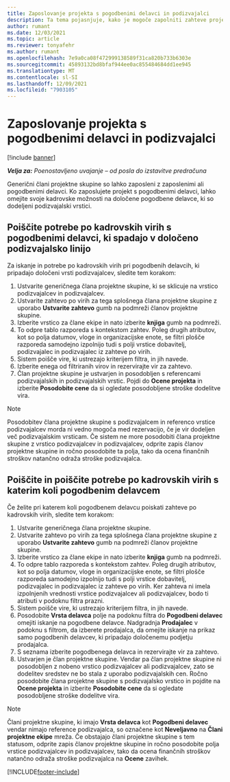```yaml
---
title: Zaposlovanje projekta s pogodbenimi delavci in podizvajalci
description: Ta tema pojasnjuje, kako je mogoče zapolniti zahteve projekta s pogodbenimi delavci ali podizvajalci v Microsoftu Dynamics 365 Project Operations.
author: rumant
ms.date: 12/03/2021
ms.topic: article
ms.reviewer: tonyafehr
ms.author: rumant
ms.openlocfilehash: 7e9a0ca08f472999138589f31ca820b733b6303e
ms.sourcegitcommit: 45893132bd8bfaf944ee0ac855484684dd1ee945
ms.translationtype: MT
ms.contentlocale: sl-SI
ms.lasthandoff: 12/09/2021
ms.locfileid: "7903105"
---
```

# <a name="staffing-a-project-with-contract-workers-and-subcontracted-capacity"></a>Zaposlovanje projekta s pogodbenimi delavci in podizvajalci

[!include [banner](../../includes/dataverse-preview.md)]

_**Velja za:** Poenostavljeno uvajanje – od posla do izstavitve predračuna_

Generični člani projektne skupine so lahko zaposleni z zaposlenimi ali pogodbenimi delavci. Ko zaposlujete projekt s pogodbenimi delavci, lahko omejite svoje kadrovske možnosti na določene pogodbene delavce, ki so dodeljeni podizvajalski vrstici. 

## <a name="search-for-staff-resource-requirements-with-contract-workers-that-belong-to-a-specific-subcontract-line"></a>Poiščite potrebe po kadrovskih virih s pogodbenimi delavci, ki spadajo v določeno podizvajalsko linijo

Za iskanje in potrebe po kadrovskih virih pri pogodbenih delavcih, ki pripadajo določeni vrsti podizvajalcev, sledite tem korakom:

1. Ustvarite generičnega člana projektne skupine, ki se sklicuje na vrstico podizvajalcev in podizvajalcev.
2. Ustvarite zahtevo po virih za tega splošnega člana projektne skupine z uporabo **Ustvarite zahtevo** gumb na podmreži članov projektne skupine.
3. Izberite vrstico za člane ekipe in nato izberite **knjiga** gumb na podmreži. 
4. To odpre tablo razporeda s kontekstom zahtev. Poleg drugih atributov, kot so polja datumov, vloge in organizacijske enote, se filtri plošče razporeda samodejno izpolnijo tudi s polji vrstice dobavitelj, podizvajalec in podizvajalec iz zahteve po virih.
5. Sistem poišče vire, ki ustrezajo kriterijem filtra, in jih navede. 
6. Izberite enega od filtriranih virov in rezervirajte vir za zahtevo. 
7. Član projektne skupine je ustvarjen in posodobljen s referencami podizvajalskih in podizvajalskih vrstic. Pojdi do **Ocene projekta** in izberite **Posodobite cene** da si ogledate posodobljene stroške dodelitve vira. 

> [!NOTE]
> Posodobitev člana projektne skupine s podizvajalcem in referenco vrstice podizvajalcev morda ni vedno mogoča med rezervacijo, če je vir dodeljen več podizvajalskim vrsticam. Če sistem ne more posodobiti člana projektne skupine z vrstico podizvajalcev in podizvajalcev, odprite zapis članov projektne skupine in ročno posodobite ta polja, tako da ocena finančnih stroškov natančno odraža stroške podizvajalca.

## <a name="search-for-and-staff-resource-requirements-with-any-contract-worker"></a>Poiščite in poiščite potrebe po kadrovskih virih s katerim koli pogodbenim delavcem

Če želite pri katerem koli pogodbenem delavcu poiskati zahteve po kadrovskih virih, sledite tem korakom:

1. Ustvarite generičnega člana projektne skupine.
2. Ustvarite zahtevo po virih za tega splošnega člana projektne skupine z uporabo **Ustvarite zahtevo** gumb na podmreži članov projektne skupine.
3. Izberite vrstico za člane ekipe in nato izberite **knjiga** gumb na podmreži. 
4. To odpre tablo razporeda s kontekstom zahtev. Poleg drugih atributov, kot so polja datumov, vloge in organizacijske enote, se filtri plošče razporeda samodejno izpolnijo tudi s polji vrstice dobavitelj, podizvajalec in podizvajalec iz zahteve po virih. Ker zahteva ni imela izpolnjenih vrednosti vrstice podizvajalcev ali podizvajalcev, bodo ti atributi v podoknu filtra prazni.
5. Sistem poišče vire, ki ustrezajo kriterijem filtra, in jih navede.
6. Posodobite **Vrsta delavca** polje na podoknu filtra do **Pogodbeni delavec** omejiti iskanje na pogodbene delavce. Nadgradnja **Prodajalec** v podoknu s filtrom, da izberete prodajalca, da omejite iskanje na prikaz samo pogodbenih delavcev, ki pripadajo določenemu podjetju prodajalca.
7. S seznama izberite pogodbenega delavca in rezervirajte vir za zahtevo.
8. Ustvarjen je član projektne skupine. Vendar pa član projektne skupine ni posodobljen z nobeno vrstico podizvajalcev ali podizvajalcev, zato se dodelitev sredstev ne bo stala z uporabo podizvajalskih cen. Ročno posodobite člana projektne skupine s podizvajalsko vrstico in pojdite na **Ocene projekta** in izberite **Posodobite cene** da si ogledate posodobljene stroške dodelitve vira.

> [!NOTE]
> Člani projektne skupine, ki imajo **Vrsta delavca** kot **Pogodbeni delavec** vendar nimajo reference podizvajalca, so označene kot **Neveljavno** na **Člani projektne ekipe** mreža. Če obstajajo člani projektne skupine s tem statusom, odprite zapis članov projektne skupine in ročno posodobite polja vrstice podizvajalcev in podizvajalcev, tako da ocena finančnih stroškov natančno odraža stroške podizvajalca na **Ocene** zavihek. 


[!INCLUDE[footer-include](../../includes/footer-banner.md)]
